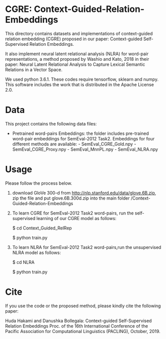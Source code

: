 # CGRE: Context-Guided-Relation-Embeddings
This directory contains datasets and implementations of context-guided relation embedding (CGRE) proposed in our paper: Context-guided Self-Supervised Relation Embeddings.

It also implement neural latent relational analysis (NLRA) for word-pair representations, a method proposed by Washio and Kato, 2018 in their paper: Neural Latent Relational Analysis to Capture Lexical Semantic Relations in a Vector Space.

We used python 3.6.1.
These codes require tensorflow, sklearn and numpy.
This software includes the work that is distributed in the Apache License 2.0.
# Data
This project contains the following data files:
- Pretrained word-pairs Embeddings: the folder includes pre-trained word-pair embeddings for SemEval-2012 Task2. Embeddings for four different methods are available:
        - SemEval_CGRE_Gold.npy
        - SemEval_CGRE_Proxy.npy
        - SemEval_MnnPL.npy
        - SemEval_NLRA.npy
        
# Usage
Please follow the process below.

1. download GloVe 300-d from http://nlp.stanford.edu/data/glove.6B.zip, zip the file and put glove.6B.300d.zip into the main folder /Context-Guided-Relation-Embeddings

1. To learn CGRE for SemEval-2012 Task2 word-pairs, run the self-supervised learning of our CGRE model as follows:

    $ cd Context_Guided_RelRep

    $ python train.py

2. To learn NLRA for SemEval-2012 Task2 word-pairs,run the unsupervised NLRA model as follows:

    $ cd NLRA

    $ python train.py

# Cite
If you use the code or the proposed method, please kindly cite the following paper: 

Huda Hakami and Danushka Bollegala: Context-guided Self-Supervised Relation Embeddings Proc. of the 16th International Conference of the Pacific Association for Computational Linguistics (PACLING), October, 2019.
